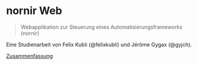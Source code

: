 # nornir Web

> Webapplikation zur Steuerung eines Automatisierungsframeworks (nornir)

Eine Studienarbeit von Felix Kubli (@felixkubli) und Jérôme Gygax (@gyjch).

[Zusammenfassung](.github/Poster_Nornir.pdf)
